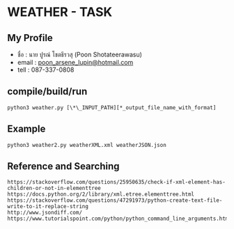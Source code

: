 # WEATHER - TASK

## My Profile

- ชื่อ : นาย ปูรณ์ โชตธีรวสุ (Poon Shotateerawasu)
- email : poon_arsene_lupin@hotmail.com
- tell : 087-337-0808

## compile/build/run

```
python3 weather.py [\*\_INPUT_PATH][*_output_file_name_with_format]
```

## Example

```
python3 weather2.py weatherXML.xml weatherJSON.json
```

## Reference and Searching

```
https://stackoverflow.com/questions/25950635/check-if-xml-element-has-children-or-not-in-elementtree
https://docs.python.org/2/library/xml.etree.elementtree.html
https://stackoverflow.com/questions/47291973/python-create-text-file-write-to-it-replace-string
http://www.jsondiff.com/
https://www.tutorialspoint.com/python/python_command_line_arguments.htm
```
